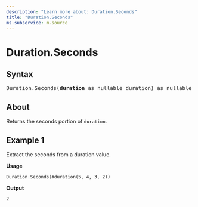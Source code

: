 ```yaml
---
description: "Learn more about: Duration.Seconds"
title: "Duration.Seconds"
ms.subservice: m-source
---
```

# Duration.Seconds

## Syntax

<pre>
Duration.Seconds(<b>duration</b> as nullable duration) as nullable number
</pre>
  
## About

Returns the seconds portion of `duration`.

## Example 1

Extract the seconds from a duration value.

**Usage**

```powerquery-m
Duration.Seconds(#duration(5, 4, 3, 2))
```

**Output**

`2`
